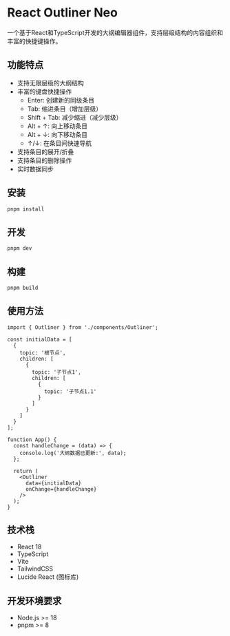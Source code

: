 # React Outliner Neo

一个基于React和TypeScript开发的大纲编辑器组件，支持层级结构的内容组织和丰富的快捷键操作。

## 功能特点

- 支持无限层级的大纲结构
- 丰富的键盘快捷操作
  - Enter: 创建新的同级条目
  - Tab: 缩进条目（增加层级）
  - Shift + Tab: 减少缩进（减少层级）
  - Alt + ↑: 向上移动条目
  - Alt + ↓: 向下移动条目
  - ↑/↓: 在条目间快速导航
- 支持条目的展开/折叠
- 支持条目的删除操作
- 实时数据同步

## 安装

```bash
pnpm install
```

## 开发

```bash
pnpm dev
```

## 构建

```bash
pnpm build
```

## 使用方法

```tsx
import { Outliner } from './components/Outliner';

const initialData = [
  {
    topic: '根节点',
    children: [
      {
        topic: '子节点1',
        children: [
          {
            topic: '子节点1.1'
          }
        ]
      }
    ]
  }
];

function App() {
  const handleChange = (data) => {
    console.log('大纲数据已更新:', data);
  };

  return (
    <Outliner
      data={initialData}
      onChange={handleChange}
    />
  );
}
```

## 技术栈

- React 18
- TypeScript
- Vite
- TailwindCSS
- Lucide React (图标库)

## 开发环境要求

- Node.js >= 18
- pnpm >= 8
